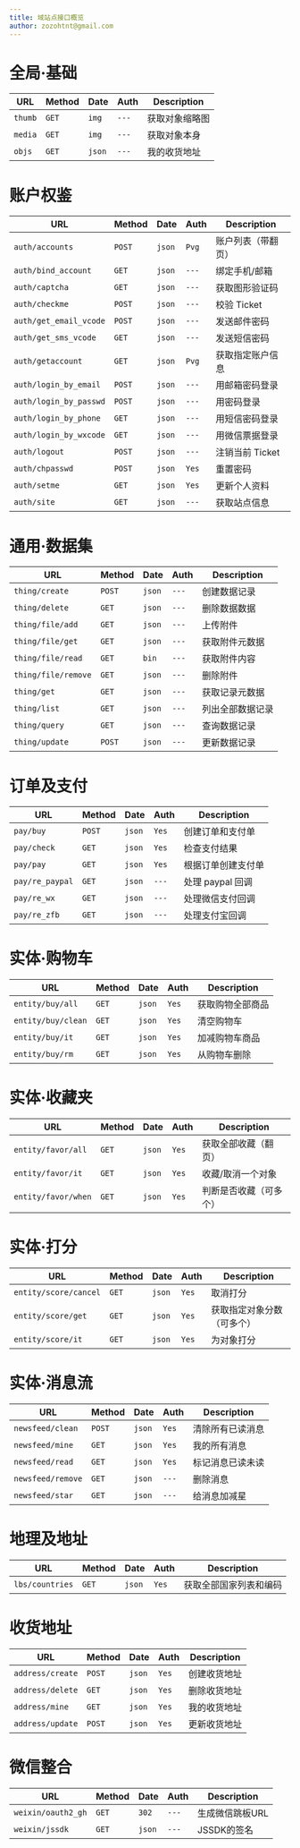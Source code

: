 ```yaml
---
title: 域站点接口概览
author: zozohtnt@gmail.com
---
```


# 全局·基础

  URL   | Method| Date |Auth | Description
--------|-------|------|-----|----------
`thumb` | `GET` |`img` |`---`| 获取对象缩略图
`media` | `GET` |`img` |`---`| 获取对象本身
`objs`  | `GET` |`json`|`---`| 我的收货地址

# 账户权鉴

  URL                 |Method| Date |Auth | Description
----------------------|------|------|-----|----------
`auth/accounts`       |`POST`|`json`|`Pvg`| 账户列表（带翻页）
`auth/bind_account`   |`GET` |`json`|`---`| 绑定手机/邮箱
`auth/captcha`        |`GET` |`json`|`---`| 获取图形验证码
`auth/checkme`        |`POST`|`json`|`---`| 校验 Ticket
`auth/get_email_vcode`|`POST`|`json`|`---`| 发送邮件密码
`auth/get_sms_vcode`  |`GET` |`json`|`---`| 发送短信密码
`auth/getaccount`     |`GET` |`json`|`Pvg`| 获取指定账户信息
`auth/login_by_email` |`POST`|`json`|`---`| 用邮箱密码登录
`auth/login_by_passwd`|`POST`|`json`|`---`| 用密码登录
`auth/login_by_phone` |`GET` |`json`|`---`| 用短信密码登录
`auth/login_by_wxcode`|`GET` |`json`|`---`| 用微信票据登录
`auth/logout`         |`POST`|`json`|`---`| 注销当前 Ticket
`auth/chpasswd`       |`POST`|`json`|`Yes`| 重置密码
`auth/setme`          |`GET` |`json`|`Yes`| 更新个人资料
`auth/site`           |`GET` |`json`|`---`| 获取站点信息

# 通用·数据集

  URL              |Method| Date |Auth | Description
-------------------|------|------|-----|----------
`thing/create`     |`POST`|`json`|`---`| 创建数据记录
`thing/delete`     |`GET` |`json`|`---`| 删除数据数据
`thing/file/add`   |`GET` |`json`|`---`| 上传附件
`thing/file/get`   |`GET` |`json`|`---`| 获取附件元数据
`thing/file/read`  |`GET` |`bin` |`---`| 获取附件内容
`thing/file/remove`|`GET` |`json`|`---`| 删除附件
`thing/get`        |`GET` |`json`|`---`| 获取记录元数据
`thing/list`       |`GET` |`json`|`---`| 列出全部数据记录
`thing/query`      |`GET` |`json`|`---`| 查询数据记录
`thing/update`     |`POST`|`json`|`---`| 更新数据记录

# 订单及支付

  URL            |Method| Date |Auth | Description
-----------------|------|------|-----|----------
`pay/buy`        |`POST`|`json`|`Yes`| 创建订单和支付单
`pay/check`      |`GET` |`json`|`Yes`| 检查支付结果
`pay/pay`        |`GET` |`json`|`Yes`| 根据订单创建支付单
`pay/re_paypal`  |`GET` |`json`|`---`| 处理 paypal 回调
`pay/re_wx`      |`GET` |`json`|`---`| 处理微信支付回调
`pay/re_zfb`     |`GET` |`json`|`---`| 处理支付宝回调

# 实体·购物车

  URL                |Method| Date |Auth | Description
---------------------|------|------|-----|----------
`entity/buy/all`     |`GET` |`json`|`Yes`| 获取购物全部商品
`entity/buy/clean`   |`GET` |`json`|`Yes`| 清空购物车
`entity/buy/it`      |`GET` |`json`|`Yes`| 加减购物车商品
`entity/buy/rm`      |`GET` |`json`|`Yes`| 从购物车删除

# 实体·收藏夹

  URL                |Method| Date |Auth | Description
---------------------|------|------|-----|----------
`entity/favor/all`   |`GET` |`json`|`Yes`| 获取全部收藏（翻页）
`entity/favor/it`    |`GET` |`json`|`Yes`| 收藏/取消一个对象
`entity/favor/when`  |`GET` |`json`|`Yes`| 判断是否收藏（可多个）

# 实体·打分

  URL                |Method| Date |Auth | Description
---------------------|------|------|-----|----------
`entity/score/cancel`|`GET` |`json`|`Yes`| 取消打分
`entity/score/get`   |`GET` |`json`|`Yes`| 获取指定对象分数（可多个）
`entity/score/it`    |`GET` |`json`|`Yes`| 为对象打分


# 实体·消息流

  URL            |Method| Date |Auth | Description
-----------------|------|------|-----|----------
`newsfeed/clean` |`POST`|`json`|`Yes`| 清除所有已读消息
`newsfeed/mine`  |`GET` |`json`|`Yes`| 我的所有消息
`newsfeed/read`  |`GET` |`json`|`Yes`| 标记消息已读未读
`newsfeed/remove`|`GET` |`json`|`---`| 删除消息
`newsfeed/star`  |`GET` |`json`|`---`| 给消息加减星

# 地理及地址

  URL           |Method| Date |Auth | Description
----------------|------|------|-----|----------
`lbs/countries` |`GET` |`json`|`Yes`| 获取全部国家列表和编码

# 收货地址

  URL            | Method | Date |Auth | Description
-----------------|--------|------|-----|----------
`address/create` | `POST` |`json`|`Yes`| 创建收货地址
`address/delete` | `GET`  |`json`|`Yes`| 删除收货地址
`address/mine`   | `GET`  |`json`|`Yes`| 我的收货地址
`address/update` | `POST` |`json`|`Yes`| 更新收货地址

# 微信整合

  URL             |Method| Date |Auth | Description
------------------|------|------|-----|----------
`weixin/oauth2_gh`|`GET` |`302` |`---`| 生成微信跳板URL
`weixin/jssdk`    |`GET` |`json`|`---`| JSSDK的签名
